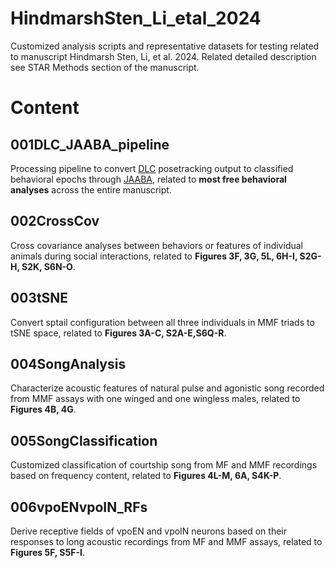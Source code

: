 # HindmarshSten_Li_etal_2024
Customized analysis scripts and representative datasets for testing related to manuscript Hindmarsh Sten, Li, et al. 2024.
Related detailed description see STAR Methods section of the manuscript.

# Content
## 001DLC_JAABA_pipeline
Processing pipeline to convert [DLC](https://github.com/DeepLabCut/DeepLabCut) posetracking output to classified behavioral epochs through [JAABA](https://github.com/kristinbranson/JAABA), related to **most free behavioral analyses** across the entire manuscript.

## 002CrossCov
Cross covariance analyses between behaviors or features of individual animals during social interactions, related to **Figures 3F, 3G, 5L, 6H-I, S2G-H, S2K, S6N-O**.

## 003tSNE
Convert sptail configuration between all three individuals in MMF triads to tSNE space, related to **Figures 3A-C, S2A-E,S6Q-R**.

## 004SongAnalysis
Characterize acoustic features of natural pulse and agonistic song recorded from MMF assays with one winged and one wingless males, related to **Figures 4B, 4G**.

## 005SongClassification
Customized classification of courtship song from MF and MMF recordings based on frequency content, related to **Figures 4L-M, 6A, S4K-P**.

## 006vpoENvpoIN_RFs
Derive receptive fields of vpoEN and vpoIN neurons based on their responses to long acoustic recordings from MF and MMF assays, related to **Figures 5F, S5F-I**.
